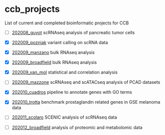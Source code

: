# ccb_projects
List of current and completed bioinformatic projects for CCB

- [ ] [202008_guyot](https://github.com/ccb-vib/202008_guyot) scRNAseq analysis of pancreatic tumor cells
- [X] [202009_pozniak](https://github.com/ccb-vib/202009_pozniak) variant calling on scRNA data
- [X] [202009_manzano](https://github.com/ccb-vib/202009_manzano) bulk RNAseq analysis
- [X] [202009_broadfield](https://github.com/ccb-vib/202009_broadfield) bulk RNAseq analysis
- [X] [202009_van_mol](https://github.com/ccb-vib/202009_van_mol) statistical and correlation analysis
- [ ] [202009_mazzone](https://github.com/ccb-vib/202009_mazzone) scRNAseq and scATACseq analysis of PCAD datasets
- [X] [202010_cuadros](https://github.com/ccb-vib/202010_cuadros) pipeline to annotate genes with GO terms
- [X] [202010_trotta](https://github.com/ccb-vib/202010_trotta) benchmark prostaglandin related genes in GSE melanoma data
- [ ] [202011_scolaro](https://github.com/ccb-vib/202011_scolaro) SCENIC analysis of scRNAseq data
- [ ] [202012_broadfield](https://github.com/ccb-vib/202012_broadfield) analysis of proteomic and metabolomic data



